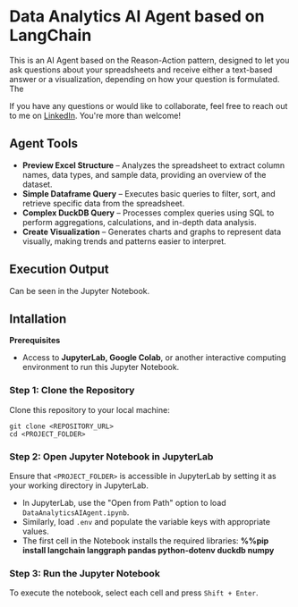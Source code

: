 # Data Analytics AI Agent based on LangChain

This is an AI Agent based on the Reason-Action pattern, designed to let you ask questions about your spreadsheets and receive either a text-based answer or a visualization, depending on how your question is formulated. The 

If you have any questions or would like to collaborate, feel free to reach out to me on [LinkedIn](https://www.linkedin.com/in/jenya-stoeva-60477249/). You're more than welcome!

## Agent Tools
* **Preview Excel Structure** – Analyzes the spreadsheet to extract column names, data types, and sample data, providing an overview of the dataset.
* **Simple Dataframe Query** – Executes basic queries to filter, sort, and retrieve specific data from the spreadsheet.
* **Complex DuckDB Query** – Processes complex queries using SQL to perform aggregations, calculations, and in-depth data analysis.
* **Create Visualization** – Generates charts and graphs to represent data visually, making trends and patterns easier to interpret.

## Execution Output 
Can be seen in the Jupyter Notebook.

## Intallation

<b>Prerequisites</b>

* Access to <b>JupyterLab, Google Colab</b>, or another interactive computing environment to run this Jupyter Notebook.

### Step 1: Clone the Repository

Clone this repository to your local machine:
```
git clone <REPOSITORY_URL>
cd <PROJECT_FOLDER>
```

### Step 2: Open Jupyter Notebook in JupyterLab

Ensure that ```<PROJECT_FOLDER>``` is accessible in JupyterLab by setting it as your working directory in JupyterLab.
 * In JupyterLab, use the "Open from Path" option to load ```DataAnalyticsAIAgent.ipynb```.
 * Similarly, load ```.env``` and populate the variable keys with appropriate values.
 * The first cell in the Notebook installs the required libraries: **%%pip install langchain langgraph pandas python-dotenv duckdb numpy**

### Step 3: Run the Jupyter Notebook

To execute the notebook, select each cell and press ```Shift + Enter```.


